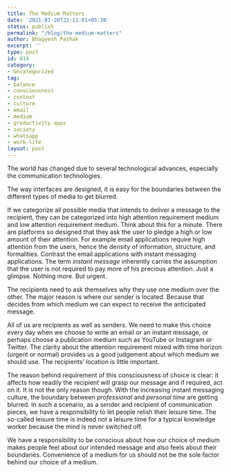 ```yaml
---
title: The Medium Matters
date: '2021-07-20T22:11:01+05:30'
status: publish
permalink: "/blog/the-medium-matters"
author: Bhagyesh Pathak
excerpt: ''
type: post
id: 614
category:
- Uncategorized
tag:
- balance
- consciousness
- context
- culture
- email
- medium
- productivity apps
- society
- whatsapp
- work-life
layout: post
---
```


The world has changed due to several technological advances, especially the communication technologies.

The way interfaces are designed, it is easy for the boundaries between the different types of media to get blurred.

If we categorize all possible media that intends to deliver a message to the recipient, they can be categorized into high attention requirement medium and low attention requirement medium. Think about this for a minute. There are platforms so designed that they ask the user to pledge a high or low amount of their attention. For example email applications require high attention from the users, hence the density of information, structure, and formalities. Contrast the email applications with instant messaging applications. The term *instant message* inherently carries the assumption that the user is not required to pay more of his precious attention. Just a glimpse. Nothing more. But urgent.

The recipients need to ask themselves why they use one medium over the other. The major reason is where our sender is located. Because that decides from which medium we can expect to receive the anticipated message.

All of us are recipients as well as senders. We need to make this choice every day when we choose to write an email or an instant message, or perhaps choose a publication medium such as YouTube or Instagram or Twitter. The clarity about the attention requirement mixed with time horizon (urgent or normal) provides us a good judgement about which medium we should use. The recipients’ location is little important.

The reason behind requirement of this consciousness of choice is clear: it affects how readily the recipient will grasp our message and if required, act on it. It is not the only reason though. With the increasing instant messaging culture, the boundary between *professional* and *personal time* are getting blurred. In such a scenario, as a sender and recipient of communication pieces, we have a responsibility to let people relish their leisure time. The so-called leisure time is indeed not a leisure time for a typical knowledge worker because the mind is never switched off.

We have a responsibility to be conscious about how our choice of medium makes people feel about our intended message and also feels about their boundaries. Convenience of a medium for us should not be the sole factor behind our choice of a medium.